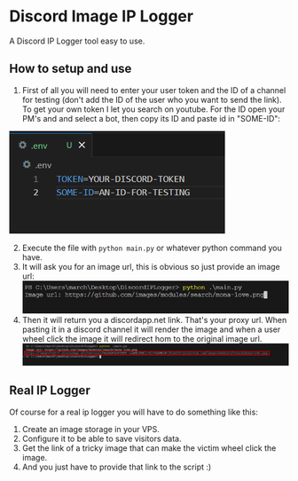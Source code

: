 # **Discord Image IP Logger**
A Discord IP Logger tool easy to use.

## How to setup and use

1. First of all you will need to enter your user token and the ID of a channel for testing (don't add the ID of the user who you want to send the link). To get your own token I let you search on youtube. For the ID open your PM's and and select a bot, then copy its ID and paste id in "SOME-ID":
   
![](images/env.png)

2. Execute the file with `python main.py` or whatever python command you have.
3. It will ask you for an image url, this is obvious so just provide an image url:
![](images/input.png)
4. Then it will return you a discordapp.net link. That's your proxy url. When pasting it in a discord channel it will render the image and when a user wheel click the image it will redirect hom to the original image url.
![](images/result.png)

## Real IP Logger
Of course for a real ip logger you will have to do something like this:
1. Create an image storage in your VPS.
2. Configure it to be able to save visitors data.
3. Get the link of a tricky image that can make the victim wheel click the image.
4. And you just have to provide that link to the script :)
